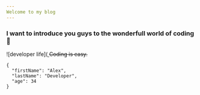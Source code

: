 ```yaml
---
Welcome to my blog
---
```

### **I want to introduce you guys to the wonderfull world of coding** 🍺
![developer life]([
](https://media.istockphoto.com/id/1224500457/photo/programming-code-abstract-technology-background-of-software-developer-and-computer-script.jpg?s=612x612&w=0&k=20&c=nHMypkMTU1HUUW85Zt0Ff7MDbq17n0eVeXaoM9Knt4Q=)
~~Coding is easy.~~

```
{
  "firstName": "Alex",
  "lastName": "Developer",
  "age": 34
}
```
